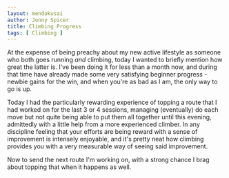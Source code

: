 ```yaml
---
layout: mendokusai
author: Jonny Spicer
title: Climbing Progress
tags: [ Climbing ]
---
```

At the expense of being preachy about my new active lifestyle as someone who both goes running *and* climbing, today I wanted to briefly mention
how great the latter is. I've been doing it for less than a month now, and during that time have already made some very satisfying beginner progress -
newbie gains for the win, and when you're as bad as I am, the only way to go is up.

Today I had the particularly rewarding experience of topping a route that I had worked on for the last 3 or 4 sessions, managing (eventually) do each move
but not quite being able to put them all together until this evening, admittedly with a little help from a more experienced climber. In any discipline
feeling that your efforts are being reward with a sense of improvement is intensely enjoyable, and it's pretty neat how climbing provides you with a very
measurable way of seeing said improvement.

Now to send the next route I'm working on, with a strong chance I brag about topping that when it happens as well.
